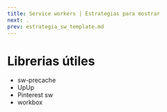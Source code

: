 ```yaml
---
title: Service workers | Estrategias para mostrar
next: .
prev: estrategia_sw_template.md
---
```


# Librerias útiles

- sw-precache
- UpUp
- Pinterest sw
- workbox
